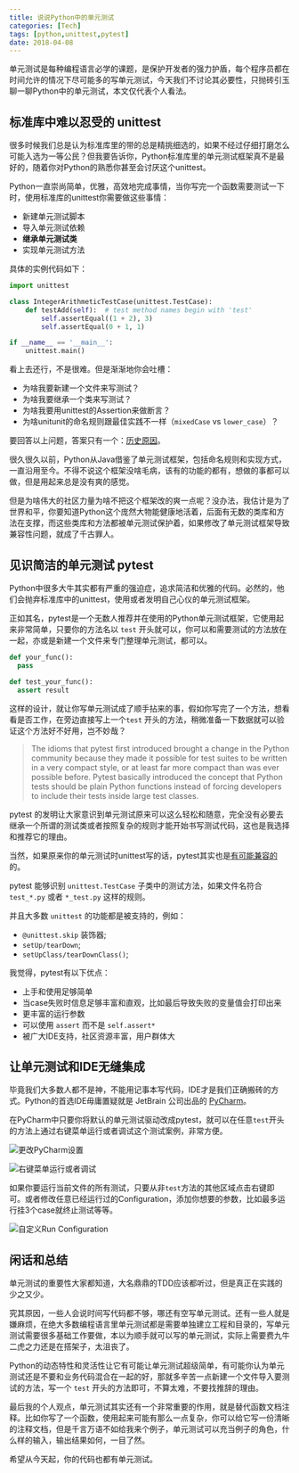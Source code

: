 ```yaml
---
title: 说说Python中的单元测试
categories: [Tech]
tags: [python,unittest,pytest]
date: 2018-04-08
---
```


单元测试是每种编程语言必学的课题，是保护开发者的强力护盾，每个程序员都在时间允许的情况下尽可能多的写单元测试，今天我们不讨论其必要性，只抛砖引玉聊一聊Python中的单元测试，本文仅代表个人看法。

## 标准库中难以忍受的 unittest

很多时候我们总是认为标准库里的带的总是精挑细选的，如果不经过仔细打磨怎么可能入选为一等公民？但我要告诉你，Python标准库里的单元测试框架真不是最好的，随着你对Python的熟悉你甚至会讨厌这个unittest。

Python一直崇尚简单，优雅，高效地完成事情，当你写完一个函数需要测试一下时，使用标准库的unittest你需要做这些事情：

- 新建单元测试脚本
- 导入单元测试依赖
- **继承单元测试类**
- 实现单元测试方法

具体的实例代码如下：

```python
import unittest

class IntegerArithmeticTestCase(unittest.TestCase):
    def testAdd(self):  # test method names begin with 'test'
        self.assertEqual((1 + 2), 3)
        self.assertEqual(0 + 1, 1)

if __name__ == '__main__':
    unittest.main()
```

看上去还行，不是很难。但是渐渐地你会吐槽：

- 为啥我要新建一个文件来写测试？
- 为啥我要继承一个类来写测试？
- 为啥我要用unittest的Assertion来做断言？
- 为啥unitunit的命名规则跟最佳实践不一样（`mixedCase` vs `lower_case`）？

要回答以上问题，答案只有一个：[历史原因](https://www.quora.com/Will-Pythons-unittest-module-become-pythonic-anytime-soon)。

很久很久以前，Python从Java借鉴了单元测试框架，包括命名规则和实现方式，一直沿用至今。不得不说这个框架没啥毛病，该有的功能的都有，想做的事都可以做，但是用起来总是没有爽的感觉。

但是为啥伟大的社区力量为啥不把这个框架改的爽一点呢？没办法，我估计是为了世界和平，你要知道Python这个庞然大物能健康地活着，后面有无数的类库和方法在支撑，而这些类库和方法都被单元测试保护着，如果修改了单元测试框架导致兼容性问题，就成了千古罪人。

## 见识简洁的单元测试 pytest

Python中很多大牛其实都有严重的强迫症，追求简洁和优雅的代码。必然的，他们会抛弃标准库中的unittest，使用或者发明自己心仪的单元测试框架。

正如其名，pytest是一个无数人推荐并在使用的Python单元测试框架，它使用起来非常简单，只要你的方法名以 `test` 开头就可以，你可以和需要测试的方法放在一起，亦或是新建一个文件来专门整理单元测试，都可以。


```python
def your_func():
  pass

def test_your_func():
  assert result
```
这样的设计，就让你写单元测试成了顺手拈来的事，假如你写完了一个方法，想看看是否工作，在旁边直接写上一个`test` 开头的方法，稍微准备一下数据就可以验证这个方法好不好用，岂不妙哉？

> The idioms that pytest first introduced brought a change in the Python community because they made it possible for test suites to be written in a very compact style, or at least far more compact than was ever possible before. Pytest basically introduced the concept that Python tests should be plain Python functions instead of forcing developers to include their tests inside large test classes.

pytest 的发明让大家意识到单元测试原来可以这么轻松和随意，完全没有必要去继承一个所谓的测试类或者按照复杂的规则才能开始书写测试代码，这也是我选择和推荐它的理由。

当然，如果原来你的单元测试时unittest写的话，pytest其实也是[有可能兼容的](https://docs.pytest.org/en/latest/unittest.html)的。

pytest 能够识别 `unittest.TestCase` 子类中的测试方法，如果文件名符合 `test_*.py` 或者 `*_test.py` 这样的规则。

并且大多数 `unittest` 的功能都是被支持的，例如：

-   `@unittest.skip` 装饰器;
-   `setUp/tearDown`;
-   `setUpClass/tearDownClass()`;

我觉得，pytest有以下优点：

- 上手和使用足够简单 
- 当case失败时信息足够丰富和直观，比如最后导致失败的变量值会打印出来
- 更丰富的运行参数
- 可以使用 `assert` 而不是 `self.assert*` 
- 被广大IDE支持，社区资源丰富，用户群体大


## 让单元测试和IDE无缝集成

毕竟我们大多数人都不是神，不能用记事本写代码，IDE才是我们正确搬砖的方式。Python的首选IDE毋庸置疑就是 JetBrain 公司出品的 [PyCharm](https://www.jetbrains.com/pycharm/download/)。

在PyCharm中只要你将默认的单元测试驱动改成pytest，就可以在任意`test`开头的方法上通过右键菜单运行或者调试这个测试案例，非常方便。

![更改PyCharm设置](https://tobyqin.github.io/images/pytest-pycharm-settings.png)

![右键菜单运行或者调试](https://tobyqin.github.io/images/pytest-context-run.png)

如果你要运行当前文件的所有测试，只要从非`test`方法的其他区域点击右键即可。或者修改任意已经运行过的Configuration，添加你想要的参数，比如最多运行挂3个case就终止测试等等。

![自定义Run Configuration](https://tobyqin.github.io/images/pytest-configuration.png)

## 闲话和总结

单元测试的重要性大家都知道，大名鼎鼎的TDD应该都听过，但是真正在实践的少之又少。

究其原因，一些人会说时间写代码都不够，哪还有空写单元测试。还有一些人就是嫌麻烦，在绝大多数编程语言里单元测试都是需要单独建立工程和目录的，写单元测试需要很多基础工作要做，本以为顺手就可以写的单元测试，实际上需要费九牛二虎之力还是在搭架子，太沮丧了。

Python的动态特性和灵活性让它有可能让单元测试超级简单，有可能你认为单元测试还是不要和业务代码混合在一起的好，那就多辛苦一点新建一个文件导入要测试的方法，写一个 `test` 开头的方法即可，不算太难，不要找推辞的理由。

最后我的个人观点，单元测试其实还有一个非常重要的作用，就是替代函数文档注释。比如你写了一个函数，使用起来可能有那么一点复杂，你可以给它写一份清晰的注释文档，但是千言万语不如给我来个例子，单元测试可以充当例子的角色，什么样的输入，输出结果如何，一目了然。

希望从今天起，你的代码也都有单元测试。

